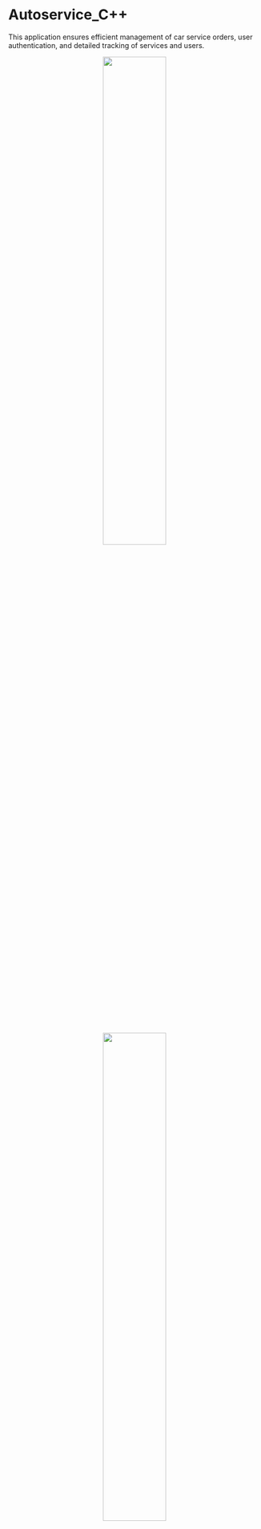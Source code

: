 # Autoservice_C++
This application ensures efficient management of car service orders, user authentication, and detailed tracking of services and users.

<div style="text-align: center;">
  <img src="https://github.com/user-attachments/assets/7318bf03-6df2-49a7-9cdc-32ce223859b5" width="50%" />
  <img src="https://github.com/user-attachments/assets/bc928e8a-2b92-4786-9d26-ddd5378a0d92" width="50%" />
</div>


